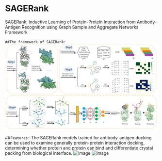 # SAGERank
SAGERank: Inductive Learning of Protein-Protein Interaction from Antibody-Antigen Recognition using Graph Sample and Aggregate Networks Framework

`##The framework of SAGERank:`
![image](pictures/model.png)

##`Features:` 
The SAGERank models trained for antibody-antigen docking can be used to examine generally protein-protein interaction docking, determining whether protein and protein can bind and differentiate crystal packing from biological interface.
![image](Schematic-drawing1.png)
![image](Schematic-drawing2.png)


